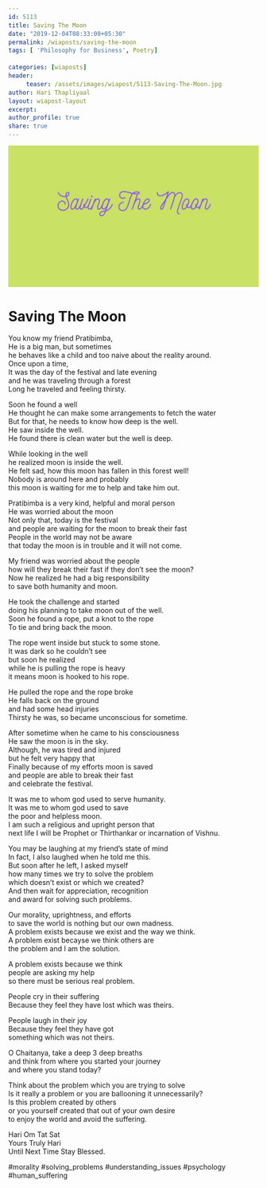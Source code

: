 ```yaml
--- 
id: 5113 
title: Saving The Moon
date: "2019-12-04T08:33:00+05:30"
permalink: /wiaposts/saving-the-moon
tags: [ 'Philosophy for Business', Poetry]    

categories: [wiaposts] 
header:
     teaser: /assets/images/wiapost/5113-Saving-The-Moon.jpg
author: Hari Thapliyaal 
layout: wiapost-layout
excerpt:  
author_profile: true 
share: true 
---
```


![Saving The Moon](/assets/images/wiapost/5113-Saving-The-Moon.jpg)       
   
# Saving The Moon
        
You know my friend Pratibimba,    
He is a big man, but sometimes    
he behaves like a child and too naive about the reality around.    
Once upon a time,    
It was the day of the festival and late evening    
and he was traveling through a forest    
Long he traveled and feeling thirsty.    
    
Soon he found a well    
He thought he can make some arrangements to fetch the water    
But for that, he needs to know how deep is the well.    
He saw inside the well.    
He found there is clean water but the well is deep.    
    
While looking in the well    
he realized moon is inside the well.    
He felt sad, how this moon has fallen in this forest well!    
Nobody is around here and probably    
this moon is waiting for me to help and take him out.    
    
Pratibimba is a very kind, helpful and moral person    
He was worried about the moon    
Not only that, today is the festival    
and people are waiting for the moon to break their fast    
People in the world may not be aware    
that today the moon is in trouble and it will not come.    
    
My friend was worried about the people    
how will they break their fast if they don’t see the moon?    
Now he realized he had a big responsibility    
to save both humanity and moon.    
    
He took the challenge and started    
doing his planning to take moon out of the well.    
Soon he found a rope, put a knot to the rope    
To tie and bring back the moon.    
    
The rope went inside but stuck to some stone.    
It was dark so he couldn’t see    
but soon he realized    
while he is pulling the rope is heavy    
it means moon is hooked to his rope.    
    
He pulled the rope and the rope broke    
He falls back on the ground    
and had some head injuries    
Thirsty he was, so became unconscious for sometime.    
    
After sometime when he came to his consciousness    
He saw the moon is in the sky.    
Although, he was tired and injured    
but he felt very happy that    
Finally because of my efforts moon is saved    
and people are able to break their fast    
and celebrate the festival.    
    
It was me to whom god used to serve humanity.    
It was me to whom god used to save    
the poor and helpless moon.    
I am such a religious and upright person that    
next life I will be Prophet or Thirthankar or incarnation of Vishnu.    
    
You may be laughing at my friend’s state of mind    
In fact, I also laughed when he told me this.    
But soon after he left, I asked myself    
how many times we try to solve the problem    
which doesn’t exist or which we created?    
And then wait for appreciation, recognition    
and award for solving such problems.    
    
Our morality, uprightness, and efforts    
to save the world is nothing but our own madness.    
A problem exists because we exist and the way we think.    
A problem exist becayse we think others are    
the problem and I am the solution.    
    
A problem exists because we think    
people are asking my help    
so there must be serious real problem.    
    
People cry in their suffering    
Because they feel they have lost which was theirs.    
    
People laugh in their joy    
Because they feel they have got    
something which was not theirs.    
    
O Chaitanya, take a deep 3 deep breaths    
and think from where you started your journey    
and where you stand today?    
    
Think about the problem which you are trying to solve    
Is it really a problem or you are ballooning it unnecessarily?    
Is this problem created by others    
or you yourself created that out of your own desire    
to enjoy the world and avoid the suffering.    
    
Hari Om Tat Sat    
Yours Truly Hari    
Until Next Time Stay Blessed.    
    
    
#morality #solving_problems #understanding_issues #psychology #human_suffering    
